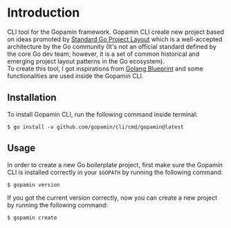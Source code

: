 # Introduction

CLI tool for the Gopamin framework. Gopamin CLI create new project based on ideas promoted by [Standard Go Project Layout](https://github.com/golang-standards/project-layout) which is a well-accepted architecture by the Go community (It's not an official standard defined by the core Go dev team; however, it is a set of common historical and emerging project layout patterns in the Go ecosystem).  
To create this tool, I got inspirations from [Golang Blueprint](https://github.com/Melkeydev/go-blueprint) and some functionalities are used inside the Gopamin CLI.

## Installation

To install Gopamin CLI, run the following command inside terminal:

```text
$ go install -v github.com/gopamin/cli/cmd/gopamin@latest
```

## Usage

In order to create a new Go boilerplate project, first make sure the Gopamin CLI is installed correctly in your `$GOPATH` by running the following command:

```text
$ gopamin version
```

If you got the current version correctly, now you can create a new project by running the following command:

```text
$ gopamin create
```
